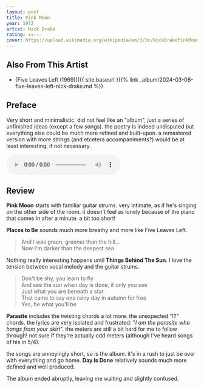 ```yaml
---
layout: post
title: Pink Moon
year: 1972
artist: Nick Drake
rating: ★★☆☆☆
cover: https://upload.wikimedia.org/wikipedia/en/3/3c/NickDrakePinkMoon.jpg
---
```


## Also From This Artist
- [Five Leaves Left (1969)]({{ site.baseurl }}{% link _album/2024-03-08-five-leaves-left-nick-drake.md %})

## Preface
Very short and minimalistic. did not feel like an "album", just a series of unfinished ideas (except a few songs). the poetry is indeed undisputed but everything else could be much more refined and built-upon. a remastered version with more strings (and etcetera accompaniments?) would be at least interesting, if not necessary.

<audio controls>
    <source src="https://upload.wikimedia.org/wikipedia/commons/3/3f/Pink_Moon_by_Nick_Drake_Night_of_Recording_as_Told_by_John_Wood.ogg" type="audio/ogg" />
</audio>

## Review
**Pink Moon** starts with familiar guitar strums. very intimate, as if he's singing on the other side of the room. it doesn't feel as lonely because of 
the piano that comes in after a minute. a bit too short!

**Places to Be** sounds much more breathy and more like Five Leaves Left.

> And I was green, greener than the hill...  
> Now I'm darker than the deepest sea

Nothing really interesting happens until **Things Behind The Sun**. I love the tension between vocal melody and the guitar strums. 

> Don't be shy, you learn to fly  
> And see the sun when day is done, if only you see  
> Just what you are beneath a star  
> That came to say one rainy day in autumn for free  
> Yes, be what you'll be  

**Parasite** includes the twisting chords a lot more. the unexpected "!?" chords. the lyrics are very isolated and frustrated: "_I am the parasite who
hangs from your skirt_". the meters are still a bit hard for me to follow through! not sure if they're actually odd meters (although I've heard 
songs of his in 5/4).

the songs are annoyingly short, so is the album. it's in a rush to just be over with everything and go home. 
**Day is Done** relatively sounds much more defined and well produced.

The album ended abruptly, leaving me waiting and slightly confused.
